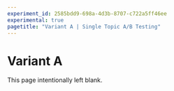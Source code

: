 ```yaml
---
experiment_id: 2585bdd9-698a-4d3b-8707-c722a5ff46ee
experimental: true
pagetitle: "Variant A | Single Topic A/B Testing"
---
```


# Variant A ##

This page intentionally left blank.
